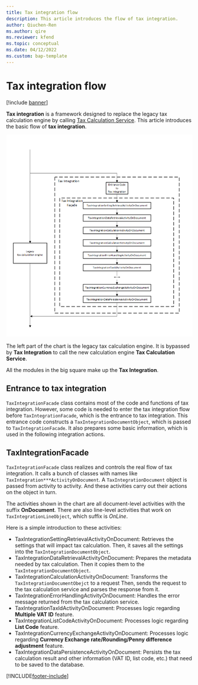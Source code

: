```yaml
---
title: Tax integration flow
description: This article introduces the flow of tax integration.
author: Qiuchen-Ren
ms.author: qire
ms.reviewer: kfend
ms.topic: conceptual
ms.date: 04/12/2022
ms.custom: bap-template
---
```


# Tax integration flow

[!include [banner](../includes/banner.md)]

**Tax integration** is a framework designed to replace the legacy tax calculation engine by calling [Tax Calculation Service](./global-tax-calcuation-service-overview.md).
This article introduces the basic flow of **tax integration**.

![IntegrationFlow.png](./media/tax-integration-flow.png)

The left part of the chart is the legacy tax calculation engine. It is bypassed by **Tax Integration** to call the new calculation engine **Tax Calculation Service**.

All the modules in the big square make up the **Tax Integration**.

## Entrance to tax integration

`TaxIntegrationFacade` class contains most of the code and functions of tax integration. However, some code is needed to enter the tax integration flow before `TaxIntegrationFacade`, which is the entrance to tax integration.
This entrance code constructs a `TaxIntegrationDocumentObject`, which is passed to `TaxIntegrationFacade`. It also prepares some basic information, which is used in the following integration actions.

## TaxIntegrationFacade

`TaxIntegrationFacade` class realizes and controls the real flow of tax integration. It calls a bunch of classes with names like `TaxIntegration***ActivityOnDocument`. A `TaxIntegrationDocument` object is passed from activity to activity. And these activities carry out their actions on the object in turn.

The activities shown in the chart are all document-level activities with the suffix **OnDocument**. There are also line-level activities that work on `TaxIntegrationLineObject`, which suffix is *OnLine*.

Here is a simple introduction to these activities:

- TaxIntegrationSettingRetrievalActivityOnDocument: Retrieves the settings that will impact tax calculation. Then, it saves all the settings into the `TaxIntegrationDocumentObject`.
- TaxIntegrationDataRetrievalActivityOnDocument: Prepares the metadata needed by tax calculation. Then it copies them to the `TaxIntegrationDocumentObject`.
- TaxIntegrationCalculationActivityOnDocument: Transforms the `TaxIntegrationDocumentObejct` to a request Then, sends the request to the tax calculation service and parses the response from it.
- TaxIntegrationErrorHandlingActivityOnDocument: Handles the error message returned from the tax calculation service.
- TaxIntegrationTaxIdActivityOnDocument: Processes logic regarding **Multiple VAT ID** feature.
- TaxIntegrationListCodeActivityOnDocument: Processes logic regarding **List Code** feature.
- TaxIntegrationCurrencyExchangeActivityOnDocument: Processes logic regarding **Currency Exchange rate/Rounding/Penny difference adjustment** feature.
- TaxIntegrationDataPersistenceActivityOnDocument: Persists the tax calculation result and other information (VAT ID, list code, etc.) that need to be saved to the database.

[!INCLUDE[footer-include](../../includes/footer-banner.md)]
